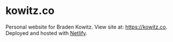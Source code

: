 # kowitz.co

Personal website for Braden Kowitz.
View site at: https://kowitz.co.
Deployed and hosted with [Netlify](netlify.com).
